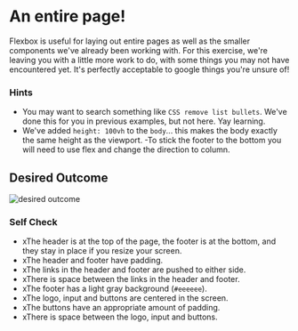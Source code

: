 # An entire page!

Flexbox is useful for laying out entire pages as well as the smaller components we've already been working with. For this exercise, we're leaving you with a little more work to do, with some things you may not have encountered yet. It's perfectly acceptable to google things you're unsure of!

### Hints
- You may want to search something like `CSS remove list bullets`.  We've done this for you in previous examples, but not here. Yay learning.
- We've added `height: 100vh` to the `body`... this makes the body exactly the same height as the viewport. -To stick the footer to the bottom you will need to use flex and change the direction to column.

## Desired Outcome
![desired outcome](./desired-outcome.png)

### Self Check

- xThe header is at the top of the page, the footer is at the bottom, and they stay in place if you resize your screen.
- xThe header and footer have padding.
- xThe links in the header and footer are pushed to either side.
- xThere is space between the links in the header and footer.
- xThe footer has a light gray background (`#eeeeee`).
- xThe logo, input and buttons are centered in the screen.
- xThe buttons have an appropriate amount of padding.
- xThere is space between the logo, input and buttons.
